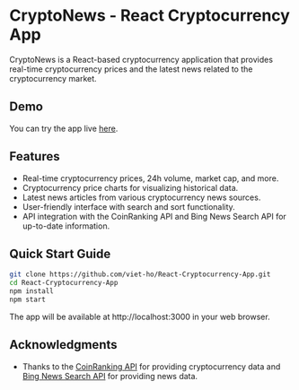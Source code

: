 # CryptoNews - React Cryptocurrency App

CryptoNews is a React-based cryptocurrency application that provides real-time cryptocurrency prices and the latest news related to the cryptocurrency market.

## Demo

You can try the app live [here](https://cryptoapp.vietho.ca).

## Features

- Real-time cryptocurrency prices, 24h volume, market cap, and more.
- Cryptocurrency price charts for visualizing historical data.
- Latest news articles from various cryptocurrency news sources.
- User-friendly interface with search and sort functionality.
- API integration with the CoinRanking API and Bing News Search API for up-to-date information.

## Quick Start Guide

```bash
git clone https://github.com/viet-ho/React-Cryptocurrency-App.git
cd React-Cryptocurrency-App
npm install
npm start
```
The app will be available at http://localhost:3000 in your web browser.

## Acknowledgments
* Thanks to the [CoinRanking API](https://developers.coinranking.com/api) for providing cryptocurrency data and [Bing News Search API](https://www.microsoft.com/en-us/bing/apis/bing-news-search-api) for providing news data.

